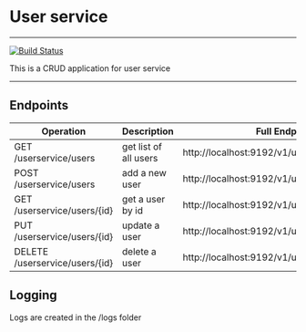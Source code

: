 
# User service

---
[![Build Status](https://img.shields.io/badge/development-30-blue)](https://github.com/bademba/user-service/tree/master)

This is a CRUD application for user service

---
## Endpoints

| Operation      | Description | Full Endpoint |
| ----------- | ----------- | ----------- |
| GET /userservice/users    | get list of all users | http://localhost:9192/v1/userservice/users|
| POST /userservice/users   | add a new user | http://localhost:9192/v1/userservice/users |
| GET /userservice/users/{id} | get a user by id | http://localhost:9192/v1/userservice/users/{id} |
| PUT /userservice/users/{id} | update a user | http://localhost:9192/v1/userservice/users/{id} |
| DELETE /userservice/users/{id} | delete a user | http://localhost:9192/v1/userservice/users/{id} |
## Logging
Logs are created in the /logs folder